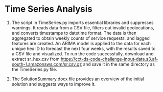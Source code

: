 # Time Series Analysis

1. The script in TimeSeries.py imports essential libraries and suppresses warnings. It reads data from a CSV file, filters out invalid geolocations, and converts timestamps to datetime format. The data is then aggregated to obtain weekly counts of service requests, and lagged features are created. An ARIMA model is applied to the data for each unique hex ID to forecast the next four weeks, with the results saved to a CSV file and visualized. To run the code successfully, download and extract sr_hex.csv from https://cct-ds-code-challenge-input-data.s3.af-south-1.amazonaws.com/sr.csv.gz and save it in the same directory as the TimeSeries.py file.

2. The SolutionSummary.docx file provides an overview of the initial solution and suggests ways to improve it.
